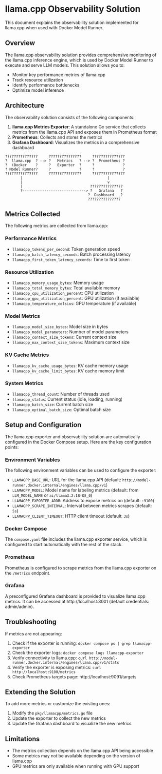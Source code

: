 # llama.cpp Observability Solution

This document explains the observability solution implemented for llama.cpp when used with Docker Model Runner.

## Overview

The llama.cpp observability solution provides comprehensive monitoring of the llama.cpp inference engine, which is used by Docker Model Runner to execute and serve LLM models. This solution allows you to:

- Monitor key performance metrics of llama.cpp
- Track resource utilization
- Identify performance bottlenecks
- Optimize model inference

## Architecture

The observability solution consists of the following components:

1. **llama.cpp Metrics Exporter**: A standalone Go service that collects metrics from the llama.cpp API and exposes them in Prometheus format
2. **Prometheus**: Collects and stores the metrics
3. **Grafana Dashboard**: Visualizes the metrics in a comprehensive dashboard

```
???????????????     ???????????????     ???????????????
?  llama.cpp  ? --> ?   Metrics   ? --> ?  Prometheus ?
?  (Docker    ?     ?   Exporter  ?     ?             ?
? Model Runner?     ?             ?     ?             ?
???????????????     ???????????????     ???????????????
       |                                       |
       |                                       v
       |                               ???????????????
       ?-----------------------------> ?   Grafana   ?
                                      ?  Dashboard   ?
                                      ???????????????
```

## Metrics Collected

The following metrics are collected from llama.cpp:

### Performance Metrics
- `llamacpp_tokens_per_second`: Token generation speed
- `llamacpp_batch_latency_seconds`: Batch processing latency
- `llamacpp_first_token_latency_seconds`: Time to first token

### Resource Utilization
- `llamacpp_memory_usage_bytes`: Memory usage
- `llamacpp_total_memory_bytes`: Total available memory
- `llamacpp_cpu_utilization_percent`: CPU utilization
- `llamacpp_gpu_utilization_percent`: GPU utilization (if available)
- `llamacpp_temperature_celsius`: GPU temperature (if available)

### Model Metrics
- `llamacpp_model_size_bytes`: Model size in bytes
- `llamacpp_model_parameters`: Number of model parameters
- `llamacpp_context_size_tokens`: Current context size
- `llamacpp_max_context_size_tokens`: Maximum context size

### KV Cache Metrics
- `llamacpp_kv_cache_usage_bytes`: KV cache memory usage
- `llamacpp_kv_cache_limit_bytes`: KV cache memory limit

### System Metrics
- `llamacpp_thread_count`: Number of threads used
- `llamacpp_status`: Current status (idle, loading, running)
- `llamacpp_batch_size`: Current batch size
- `llamacpp_optimal_batch_size`: Optimal batch size

## Setup and Configuration

The llama.cpp exporter and observability solution are automatically configured in the Docker Compose setup. Here are the key configuration points:

### Environment Variables

The following environment variables can be used to configure the exporter:

- `LLAMACPP_BASE_URL`: URL for the llama.cpp API (default: `http://model-runner.docker.internal/engines/llama.cpp/v1`)
- `LLAMACPP_MODEL`: Model name for labeling metrics (default: from `LLM_MODEL_NAME` or `ai/llama3.2:1B-Q8_0`)
- `LLAMACPP_EXPORTER_ADDR`: Address to expose metrics on (default: `:9100`)
- `LLAMACPP_SCRAPE_INTERVAL`: Interval between metrics scrapes (default: `5s`)
- `LLAMACPP_CLIENT_TIMEOUT`: HTTP client timeout (default: `3s`)

### Docker Compose

The `compose.yaml` file includes the llama.cpp exporter service, which is configured to start automatically with the rest of the stack.

### Prometheus

Prometheus is configured to scrape metrics from the llama.cpp exporter on the `/metrics` endpoint.

### Grafana

A preconfigured Grafana dashboard is provided to visualize llama.cpp metrics. It can be accessed at http://localhost:3001 (default credentials: admin/admin).

## Troubleshooting

If metrics are not appearing:

1. Check if the exporter is running: `docker compose ps | grep llamacpp-exporter`
2. Check the exporter logs: `docker compose logs llamacpp-exporter`
3. Verify connectivity to llama.cpp: `curl http://model-runner.docker.internal/engines/llama.cpp/v1/stats`
4. Verify the exporter is exposing metrics: `curl http://localhost:9100/metrics`
5. Check Prometheus targets page: http://localhost:9091/targets

## Extending the Solution

To add more metrics or customize the existing ones:

1. Modify the `pkg/llamacpp/metrics.go` file
2. Update the exporter to collect the new metrics
3. Update the Grafana dashboard to visualize the new metrics

## Limitations

- The metrics collection depends on the llama.cpp API being accessible
- Some metrics may not be available depending on the version of llama.cpp
- GPU metrics are only available when running with GPU support
